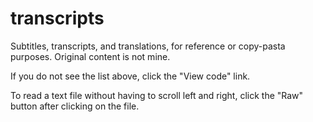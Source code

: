 # transcripts
Subtitles, transcripts, and translations, for reference or copy-pasta purposes. Original content is not mine.

If you do not see the list above, click the "View code" link.

To read a text file without having to scroll left and right, click the "Raw" button after clicking on the file.
